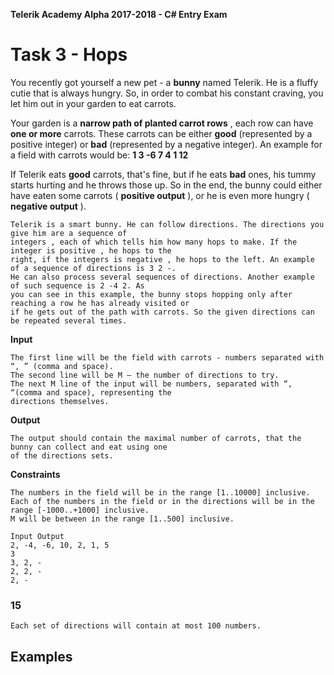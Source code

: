 **Telerik Academy Alpha 2017-2018 - C# Entry Exam**

# Task 3 - Hops

You recently got yourself a new pet - a **bunny** named Telerik. He is a fluffy cutie that is always hungry. So, in
order to combat his constant craving, you let him out in your garden to eat carrots.

Your garden is a **narrow path of planted carrot rows** , each row can have **one or more** carrots. These
carrots can be either **good** (represented by a positive integer) or **bad** (represented by a negative integer). An
example for a field with carrots would be: **1 3 -6 7 4 1 12**

If Telerik eats **good** carrots, that's fine, but if he eats **bad** ones, his tummy starts hurting and he throws those
up. So in the end, the bunny could either have eaten some carrots ( **positive output** ), or he is even more
hungry ( **negative output** ).

```
Telerik is a smart bunny. He can follow directions. The directions you give him are a sequence of
integers , each of which tells him how many hops to make. If the integer is positive , he hops to the
right, if the integers is negative , he hops to the left. An example of a sequence of directions is 3 2 -.
He can also process several sequences of directions. Another example of such sequence is 2 -4 2. As
you can see in this example, the bunny stops hopping only after reaching a row he has already visited or
if he gets out of the path with carrots. So the given directions can be repeated several times.
```

**Input**

```
The first line will be the field with carrots - numbers separated with “, ” (comma and space).
The second line will be M – the number of directions to try.
The next M line of the input will be numbers, separated with “, “(comma and space), representing the
directions themselves.
```
**Output**

```
The output should contain the maximal number of carrots, that the bunny can collect and eat using one
of the directions sets.
```
**Constraints**

```
The numbers in the field will be in the range [1..10000] inclusive.
Each of the numbers in the field or in the directions will be in the range [-1000..+1000] inclusive.
M will be between in the range [1..500] inclusive.
```

```
Input Output
2, -4, -6, 10, 2, 1, 5
3
3, 2, -
2, 2, -
2, -
```
### 15

```
Each set of directions will contain at most 100 numbers.
```
## Examples


